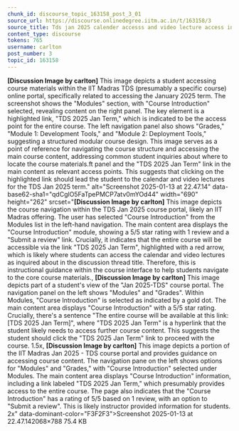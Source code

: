 ```yaml
---
chunk_id: discourse_topic_163158_post_3_01
source_url: https://discourse.onlinedegree.iitm.ac.in/t/163158/3
source_title: Tds jan 2025 calender accesss and video lecture access in portal
content_type: discourse
tokens: 765
username: carlton
post_number: 3
topic_id: 163158
---
```


**[Discussion Image by carlton]** This image depicts a student accessing course materials within the IIT Madras TDS (presumably a specific course) online portal, specifically related to accessing the January 2025 term. The screenshot shows the "Modules" section, with "Course Introduction" selected, revealing content on the right panel. The key element is a highlighted link, "TDS 2025 Jan Term," which is indicated to be the access point for the entire course. The left navigation panel also shows "Grades," "Module 1: Development Tools," and "Module 2: Deployment Tools," suggesting a structured modular course design. This image serves as a point of reference for navigating the course structure and accessing the main course content, addressing common student inquiries about where to locate the course materials.ft panel and the "TDS 2025 Jan Term" link in the main content as relevant access points. This suggests that clicking on the highlighted link should lead the student to the calendar and video lectures for the TDS Jan 2025 term." alt="Screenshot 2025-01-13 at 22.47.14" data-base62-sha1="qdCglO5FaTpePMCP7atv0mYOd44" width="690" height="262" srcset="**[Discussion Image by carlton]** This image depicts the course navigation within the TDS Jan 2025 course portal, likely an IIT Madras offering. The user has selected "Course Introduction" from the Modules list in the left-hand navigation. The main content area displays the "Course Introduction" module, showing a 5/5 star rating with 1 review and a "Submit a review" link. Crucially, it indicates that the entire course will be accessible via the link "TDS 2025 Jan Term", highlighted with a red arrow, which is likely where students can access the calendar and video lectures as inquired about in the discussion thread title. Therefore, this is instructional guidance within the course interface to help students navigate to the core course materials., **[Discussion Image by carlton]** This image depicts part of a student's view of the "Jan 2025-TDS" course portal. The navigation panel on the left shows "Modules" and "Grades". Within Modules, "Course Introduction" is selected as indicated by a gold dot. The main content area displays "Course Introduction" with a 5/5 star rating. Crucially, there's a sentence "The entire course will be available at this link: [TDS 2025 Jan Term]", where "TDS 2025 Jan Term" is a hyperlink that the student likely needs to access further course content. This suggests the student should click the "TDS 2025 Jan Term" link to proceed with the course. 1.5x, **[Discussion Image by carlton]** This image depicts a portion of the IIT Madras Jan 2025 - TDS course portal and provides guidance on accessing course content. The navigation pane on the left shows options for "Modules" and "Grades," with "Course Introduction" selected under Modules. The main content area displays "Course Introduction" information, including a link labeled "TDS 2025 Jan Term," which presumably provides access to the entire course. The page also indicates that the "Course Introduction" has a rating of 5/5 based on 1 review, with an option to "Submit a review". This is likely instructor provided information for students. 2x" data-dominant-color="F3F2F3">Screenshot 2025-01-13 at 22.47.142068×788 75.4 KB
